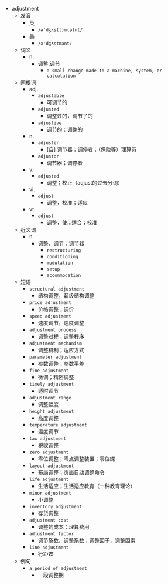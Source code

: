 - adjustment
  - 发音
    - 英
      - `/ə'dʒʌs(t)m(ə)nt/`
    - 美
      - `/ə'dʒʌstmənt/`
  - 词义
    - n.
      - 调整,调节
        - `a small change made to a machine, system, or calculation`
  - 同根词
    - adj.
      - `adjustable`
        - 可调节的
      - `adjusted`
        - 调整过的，调节了的
      - `adjustive`
        - 调节的；调整的
    - n.
      - `adjuster`
        - [自] 调节器；调停者；（保险等）理算员
      - `adjustor`
        - 调节器；调停者
    - v.
      - `adjusted`
        - 调整；校正（adjust的过去分词）
    - vi.
      - `adjust`
        - 调整，校准；适应
    - vt.
      - `adjust`
        - 调整，使…适合；校准
  - 近义词
    - n.
      - 调整，调节；调节器
        - `restructuring`
        - `conditioning`
        - `modulation`
        - `setup`
        - `accommodation`
  - 短语
    - `structural adjustment`
      - 结构调整，薪级结构调整 
    - `price adjustment`
      - 价格调整；调价 
    - `speed adjustment`
      - 速度调节，速度调整 
    - `adjustment process`
      - 调整过程；调整程序 
    - `adjustment mechanism`
      - 调整机制；适应方式 
    - `parameter adjustment`
      - 参数调整；参数平差 
    - `fine adjustment`
      - 微调；精密调整 
    - `timely adjustment`
      - 适时调节 
    - `adjustment range`
      - 调整幅度 
    - `height adjustment`
      - 高度调整 
    - `temperature adjustment`
      - 温度调节 
    - `tax adjustment`
      - 税收调整 
    - `zero adjustment`
      - 零位调整；零点调整装置；零位蝶 
    - `layout adjustment`
      - 布局调整；页面自动调整命令 
    - `life adjustment`
      - 生活适应；生活适应教育（一种教育理论） 
    - `minor adjustment`
      - 小调整 
    - `inventory adjustment`
      - 存货调整 
    - `adjustment cost`
      - 调整的成本；理算费用 
    - `adjustment factor`
      - 调节系数，调整系数；调整因子，调整因素 
    - `line adjustment`
      - 行距蝶 
  - 例句
    - `a period of adjustment`
      - 一段调整期

